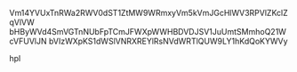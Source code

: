 Vm14YVUxTnRWa2RWV0dST1ZtMW9WRmxyVm5kVmJGcHlWV3RPVlZKclZqVlVW
bHByWVd4SmVGTnNUbFpTCmJFWXpWWHBDVDJSV1JuUmtSMmhoQ21WcVFUVlJN
bVIzWXpKS1dWSlVNRXREYlRsNVdWRTlQUW9LY1hKdQoKYWVy

hpl